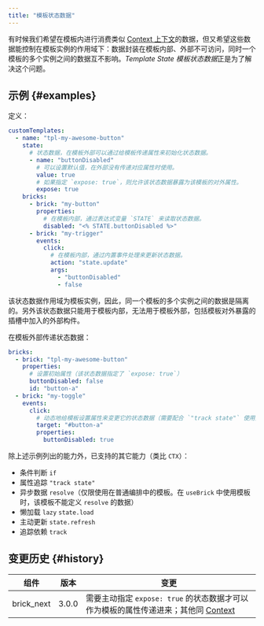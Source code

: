 ```yaml
---
title: "模板状态数据"
---
```


有时候我们希望在模板内进行消费类似 [Context 上下文]的数据，但又希望这些数据能控制在模板实例的作用域下：数据封装在模板内部、外部不可访问，同时一个模板的多个实例之间的数据互不影响。*Template State 模板状态数据*正是为了解决这个问题。

## 示例 {#examples}

定义：

```yaml {3-7,12,17}
customTemplates:
  - name: "tpl-my-awesome-button"
    state:
      # 状态数据，在模板外部可以通过给模板传递属性来初始化状态数据。
      - name: "buttonDisabled"
        # 可以设置默认值，在外部没有传递对应属性时使用。
        value: true
        # 如果指定 `expose: true`，则允许该状态数据暴露为该模板的对外属性。
        expose: true
    bricks:
      - brick: "my-button"
        properties:
          # 在模板内部，通过表达式变量 `STATE` 来读取状态数据。
          disabled: "<% STATE.buttonDisabled %>"
      - brick: "my-trigger"
        events:
          click:
            # 在模板内部，通过内置事件处理来更新状态数据。
            action: "state.update"
            args:
              - "buttonDisabled"
              - false
```

该状态数据作用域为模板实例，因此，同一个模板的多个实例之间的数据是隔离的。另外该状态数据只能用于模板内部，无法用于模板外部，包括模板对外暴露的插槽中加入的外部构件。

在模板外部传递状态数据：

```yaml {5,13}
bricks:
  - brick: "tpl-my-awesome-button"
    properties:
      # 设置初始属性（该状态数据指定了 `expose: true`）
      buttonDisabled: false
      id: "button-a"
  - brick: "my-toggle"
    events:
      click:
        # 动态地给模板设置属性来变更它的状态数据（需要配合 `"track state"` 使用）
        target: "#button-a"
        properties:
          buttonDisabled: true
```

除上述示例列出的能力外，已支持的其它能力（类比 `CTX`）：

- 条件判断 `if`
- 属性追踪 `"track state"`
- 异步数据 `resolve`（仅限使用在普通编排中的模板。在 `useBrick` 中使用模板时，该模板不能定义 `resolve` 的数据）
- 懒加载 `lazy` `state.load`
- 主动更新 `state.refresh`
- 追踪依赖 `track`

## 变更历史 {#history}

| 组件       | 版本  | 变更                                                                                 |
| ---------- | ----- | ------------------------------------------------------------------------------------ |
| brick_next | 3.0.0 | 需要主动指定 `expose: true` 的状态数据才可以作为模板的属性传递进来；其他同 [Context] |

[context 上下文]: context.md
[context]: context.md
